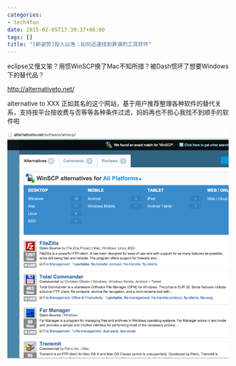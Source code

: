 ```yaml
---
categories:
- tech4fun
date: 2015-02-05T17:39:37+08:00
tags: []
title: "[新姿势]授人以渔：如何迅速找到靠谱的工具软件"
---
```


eclipse又慢又笨？用惯WinSCP换了Mac不知所措？被Dash惯坏了想要Windows下的替代品？

http://alternativeto.net/

<!--more-->

alternative to XXX 正如其名的这个网站，基于用户推荐整理各种软件的替代关系，支持按平台按收费与否等等各种条件过滤，妈妈再也不担心我找不到顺手的软件啦

![](/img/2015-q1/alternativeto.png)


